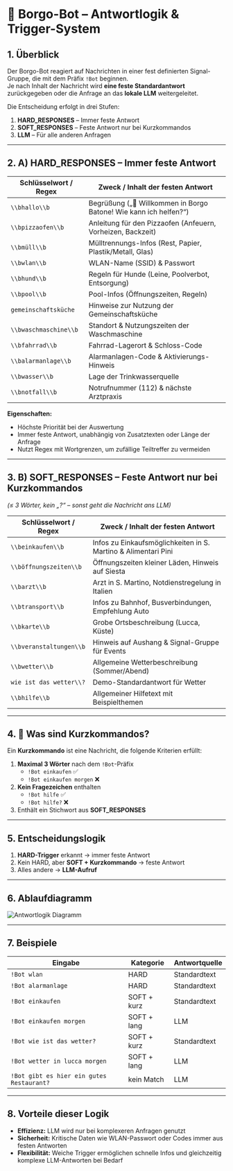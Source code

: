 # 📜 Borgo-Bot – Antwortlogik & Trigger-System

## 1. Überblick
Der Borgo-Bot reagiert auf Nachrichten in einer fest definierten Signal-Gruppe, die mit dem Präfix `!Bot` beginnen.  
Je nach Inhalt der Nachricht wird **eine feste Standardantwort** zurückgegeben oder die Anfrage an das **lokale LLM** weitergeleitet.

Die Entscheidung erfolgt in drei Stufen:
1. **HARD_RESPONSES** – Immer feste Antwort
2. **SOFT_RESPONSES** – Feste Antwort nur bei Kurzkommandos
3. **LLM** – Für alle anderen Anfragen

---

## 2. A) HARD_RESPONSES – Immer feste Antwort
| Schlüsselwort / Regex   | Zweck / Inhalt der festen Antwort |
|-------------------------|------------------------------------|
| `\\bhallo\\b`             | Begrüßung („👋 Willkommen in Borgo Batone! Wie kann ich helfen?“) |
| `\\bpizzaofen\\b`         | Anleitung für den Pizzaofen (Anfeuern, Vorheizen, Backzeit) |
| `\\bmüll\\b`              | Mülltrennungs-Infos (Rest, Papier, Plastik/Metall, Glas) |
| `\\bwlan\\b`              | WLAN-Name (SSID) & Passwort |
| `\\bhund\\b`              | Regeln für Hunde (Leine, Poolverbot, Entsorgung) |
| `\\bpool\\b`              | Pool-Infos (Öffnungszeiten, Regeln) |
| `gemeinschaftsküche`    | Hinweise zur Nutzung der Gemeinschaftsküche |
| `\\bwaschmaschine\\b`     | Standort & Nutzungszeiten der Waschmaschine |
| `\\bfahrrad\\b`           | Fahrrad-Lagerort & Schloss-Code |
| `\\balarmanlage\\b`       | Alarmanlagen-Code & Aktivierungs-Hinweis |
| `\\bwasser\\b`            | Lage der Trinkwasserquelle |
| `\\bnotfall\\b`           | Notrufnummer (112) & nächste Arztpraxis |

**Eigenschaften:**
- Höchste Priorität bei der Auswertung
- Immer feste Antwort, unabhängig von Zusatztexten oder Länge der Anfrage
- Nutzt Regex mit Wortgrenzen, um zufällige Teiltreffer zu vermeiden

---

## 3. B) SOFT_RESPONSES – Feste Antwort nur bei Kurzkommandos
*(≤ 3 Wörter, kein „?“ – sonst geht die Nachricht ans LLM)*

| Schlüsselwort / Regex         | Zweck / Inhalt der festen Antwort |
|--------------------------------|------------------------------------|
| `\\beinkaufen\\b`                | Infos zu Einkaufsmöglichkeiten in S. Martino & Alimentari Pini |
| `\\böffnungszeiten\\b`           | Öffnungszeiten kleiner Läden, Hinweis auf Siesta |
| `\\barzt\\b`                     | Arzt in S. Martino, Notdienstregelung in Italien |
| `\\btransport\\b`                | Infos zu Bahnhof, Busverbindungen, Empfehlung Auto |
| `\\bkarte\\b`                    | Grobe Ortsbeschreibung (Lucca, Küste) |
| `\\bveranstaltungen\\b`          | Hinweis auf Aushang & Signal-Gruppe für Events |
| `\\bwetter\\b`                   | Allgemeine Wetterbeschreibung (Sommer/Abend) |
| `wie ist das wetter\\?`         | Demo-Standardantwort für Wetter |
| `\\bhilfe\\b`                    | Allgemeiner Hilfetext mit Beispielthemen |

---

## 4. 📌 Was sind Kurzkommandos?
Ein **Kurzkommando** ist eine Nachricht, die folgende Kriterien erfüllt:
1. **Maximal 3 Wörter** nach dem `!Bot`-Präfix  
   - `!Bot einkaufen` ✅  
   - `!Bot einkaufen morgen` ❌
2. **Kein Fragezeichen** enthalten  
   - `!Bot hilfe` ✅  
   - `!Bot hilfe?` ❌
3. Enthält ein Stichwort aus **SOFT_RESPONSES**

---

## 5. Entscheidungslogik
1. **HARD-Trigger** erkannt → immer feste Antwort
2. Kein HARD, aber **SOFT + Kurzkommando** → feste Antwort
3. Alles andere → **LLM-Aufruf**

---

## 6. Ablaufdiagramm

![Antwortlogik Diagramm](bot_antwortlogik.png)

---

## 7. Beispiele

| Eingabe                                    | Kategorie      | Antwortquelle  |
|--------------------------------------------|----------------|----------------|
| `!Bot wlan`                                | HARD           | Standardtext   |
| `!Bot alarmanlage`                         | HARD           | Standardtext   |
| `!Bot einkaufen`                           | SOFT + kurz    | Standardtext   |
| `!Bot einkaufen morgen`                    | SOFT + lang    | LLM            |
| `!Bot wie ist das wetter?`                 | SOFT + kurz    | Standardtext   |
| `!Bot wetter in lucca morgen`              | SOFT + lang    | LLM            |
| `!Bot gibt es hier ein gutes Restaurant?`  | kein Match     | LLM            |

---

## 8. Vorteile dieser Logik
- **Effizienz:** LLM wird nur bei komplexeren Anfragen genutzt
- **Sicherheit:** Kritische Daten wie WLAN-Passwort oder Codes immer aus festen Antworten
- **Flexibilität:** Weiche Trigger ermöglichen schnelle Infos und gleichzeitig komplexe LLM-Antworten bei Bedarf
